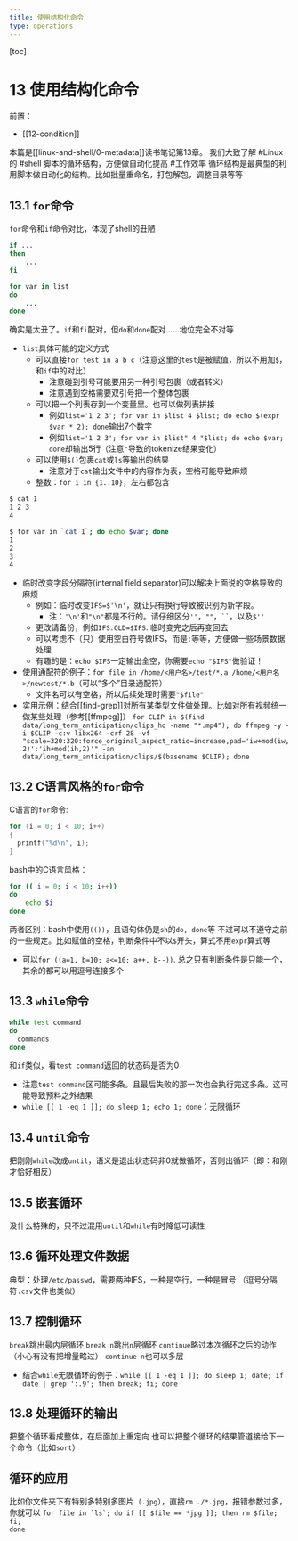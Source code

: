 ```yaml
---
title: 使用结构化命令
type: operations
---
```


[toc]
# 13 使用结构化命令
前置：
- [[12-condition]]

本篇是[[linux-and-shell/0-metadata]]读书笔记第13章。
我们大致了解 #Linux 的 #shell 脚本的循环结构，方便做自动化提高 #工作效率
循环结构是最典型的利用脚本做自动化的结构。比如批量重命名，打包解包，调整目录等等
## 13.1 `for`命令
`for`命令和`if`命令对比，体现了shell的丑陋
```sh
if ...
then
    ...
fi
```
```sh
for var in list
do
    ...
done
```
确实是太丑了。`if`和`fi`配对，但`do`和`done`配对……地位完全不对等
- `list`具体可能的定义方式
  - 可以直接`for test in a b c`（注意这里的`test`是被赋值，所以不用加`$`，和`if`中的对比）
    - 注意碰到引号可能要用另一种引号包裹（或者转义）
    - 注意遇到空格需要双引号把一个整体包裹
  - 可以把一个列表存到一个变量里。也可以做列表拼接
    - 例如`list='1 2 3'; for var in $list 4 $list; do echo $(expr $var * 2); done`输出7个数字
    - 例如`list='1 2 3'; for var in $list" 4 "$list; do echo $var; done`却输出5行（注意`"`导致的tokenize结果变化）
  - 可以使用`$()`包裹`cat`或`ls`等输出的结果
    - 注意对于`cat`输出文件中的内容作为表，空格可能导致麻烦
  - 整数：`for i in {1..10}`，左右都包含
```sh
$ cat 1
1 2 3
4

$ for var in `cat 1`; do echo $var; done
1
2
3
4
```
- 临时改变字段分隔符(internal field separator)可以解决上面说的空格导致的麻烦
  - 例如：临时改变`IFS=$'\n'`，就让只有换行导致被识别为新字段。
    - 注：`'\n'`和`"\n"`都是不行的。请仔细区分`''`，`""`，<code>&#96;&#96;</code>，以及`$''`
  - 更改请备份，例如`IFS.OLD=$IFS`. 临时变完之后再变回去
  - 可以考虑不（只）使用空白符号做IFS，而是`:`等等，方便做一些场景数据处理
  - 有趣的是：`echo $IFS`一定输出全空，你需要`echo "$IFS"`做验证！
- 使用通配符的例子：`for file in /home/<用户名>/test/*.a /home/<用户名>/newtest/*.b`（可以“多个”目录通配符）
  - 文件名可以有空格，所以后续处理时需要`"$file"`
- 实用示例：结合[[find-grep]]对所有某类型文件做处理。比如对所有视频统一做某些处理（参考[[ffmpeg]]）
`for CLIP in $(find data/long_term_anticipation/clips_hq -name "*.mp4"); do ffmpeg -y -i $CLIP -c:v libx264 -crf 28 -vf "scale=320:320:force_original_aspect_ratio=increase,pad='iw+mod(iw,2)':'ih+mod(ih,2)'" -an data/long_term_anticipation/clips/$(basename $CLIP); done`
## 13.2 C语言风格的`for`命令
C语言的`for`命令:
```C
for (i = 0; i < 10; i++)
{
  printf("%d\n", i);
}
```
bash中的C语言风格：
```sh
for (( i = 0; i < 10; i++))
do
    echo $i
done
```
两者区别：bash中使用`(())`，且语句体仍是`sh`的`do, done`等
不过可以不遵守之前的一些规定。比如赋值的空格，判断条件中不以`$`开头，算式不用`expr`算式等
- 可以`for ((a=1, b=10; a<=10; a++, b--))`. 总之只有判断条件是只能一个，其余的都可以用逗号连接多个
## 13.3 `while`命令
```sh
while test command
do
  commands
done
```
和`if`类似，看`test command`返回的状态码是否为0
- 注意`test command`区可能多条。且最后失败的那一次也会执行完这多条。这可能导致预料之外结果
- `while [[ 1 -eq 1 ]]; do sleep 1; echo 1; done`：无限循环
## 13.4 `until`命令
把刚刚`while`改成`until`，语义是退出状态码非0就做循环，否则出循环（即：和刚才恰好相反）
## 13.5 嵌套循环
没什么特殊的，只不过混用`until`和`while`有时降低可读性
## 13.6 循环处理文件数据
典型：处理`/etc/passwd`，需要两种IFS，一种是空行，一种是冒号
（逗号分隔符`.csv`文件也类似）
## 13.7 控制循环
`break`跳出最内层循环
`break n`跳出`n`层循环
`continue`略过本次循环之后的动作（小心有没有把增量略过）
`continue n`也可以多层
- 结合`while`无限循环的例子：`while [[ 1 -eq 1 ]]; do sleep 1; date; if date | grep ':.9'; then break; fi; done`
## 13.8 处理循环的输出
把整个循环看成整体，在后面加上重定向
也可以把整个循环的结果管道接给下一个命令（比如`sort`）
## 循环的应用
比如你文件夹下有特别多特别多图片（`.jpg`），直接`rm ./*.jpg`，报错参数过多，你就可以
<code>for file in &#96;ls&#96;; do if &#91;&#91; &#36;file == *jpg &#93;&#93;; then rm &#36;file; fi; done</code>